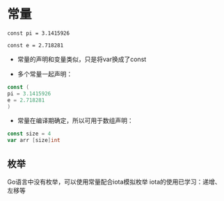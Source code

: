 # 常量

`const pi = 3.1415926`

`const e = 2.718281`

* 常量的声明和变量类似，只是将var换成了const

* 多个常量一起声明：
```go
const (
pi = 3.1415926
e = 2.718281
)
```

* 常量在编译期确定，所以可用于数组声明：
```go
const size = 4
var arr [size]int
```

## 枚举
Go语言中没有枚举，可以使用常量配合iota模拟枚举
iota的使用已学习：递增、左移等
